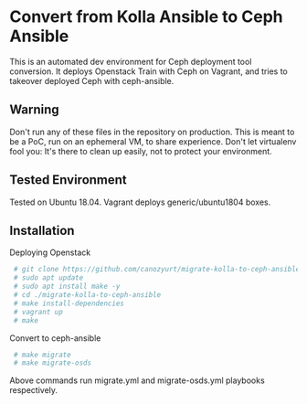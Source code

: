 
# Convert from Kolla Ansible to Ceph Ansible

This is an automated dev environment for Ceph deployment tool conversion.
It deploys Openstack Train with Ceph on Vagrant, and tries to takeover deployed Ceph with ceph-ansible.


## Warning
Don't run any of these files in the repository on production. This is meant to be a PoC, run on an ephemeral VM, to share experience. Don't let virtualenv fool you: It's there to clean up easily, not to protect your environment.
    
## Tested Environment

Tested on Ubuntu 18.04. Vagrant deploys generic/ubuntu1804 boxes.
## Installation

Deploying Openstack

```bash
 # git clone https://github.com/canozyurt/migrate-kolla-to-ceph-ansible --recursive
 # sudo apt update
 # sudo apt install make -y
 # cd ./migrate-kolla-to-ceph-ansible
 # make install-dependencies
 # vagrant up
 # make
```

Convert to ceph-ansible

```bash
 # make migrate
 # make migrate-osds
```

Above commands run migrate.yml and migrate-osds.yml playbooks respectively.
